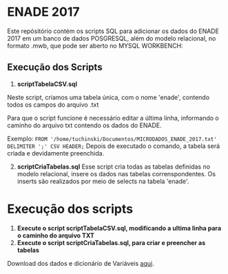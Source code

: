 # **ENADE 2017**

Este repósitório contém os scripts SQL para adicionar os dados do ENADE 2017 em um banco de dados POSGRESQL, além do modelo relacional, no formato .mwb, que pode ser aberto no MYSQL WORKBENCH:

## Execução dos Scripts
1. **scriptTabelaCSV.sql**

Neste script, criamos uma tabela única, com o nome 'enade', contendo todos os campos do arquivo .txt

Para que o script funcione é necessário editar a última linha, informando o caminho do arquivo txt contendo os dados do ENADE. 

Exemplo:
 `FROM '/home/tuchinski/Documentos/MICRODADOS_ENADE_2017.txt' DELIMITER ';' CSV HEADER;`
 Depois de executado o comando, a tabela será criada e devidamente preenchida.
 
 2. **scriptCriaTabelas.sql**
 Esse script cria todas as tabelas definidas no modelo relacional, insere os dados nas tabelas correnspondentes. Os inserts são realizados por meio de selects na tabela 'enade'.

# Execução dos scripts
1. **Execute o script scriptTabelaCSV.sql, modificando a ultima linha para o caminho do arquivo TXT**
2. **Execute o script scriptCriaTabelas.sql, para criar e preencher as tabelas**

Download dos dados e dicionário de Variáveis [aqui].

[aqui]:http://download.inep.gov.br/microdados/Enade_Microdados/microdados_Enade_2017_portal_2018.10.09.zip
